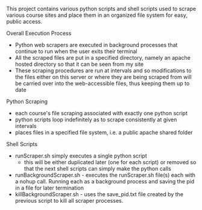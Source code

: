 This project contains various python scripts and shell scripts used to scrape 
various course sites and place them in an organized file system for easy, 
public access.

Overall Execution Process
- Python web scrapers are executed in background processes that continue to run
    when the user exits their terminal
- All the scraped files are put in a specified directory, namely an apache 
    hosted directory so that it can be seen from my site
- These scraping procedures are run at intervals and so modifications to the 
    files either on this server or where they are being scraped from will be
    carried over into the web-accessible files, thus keeping them up to date

Python Scraping
- each course's file scraping associated with exactly one python script
- python scripts loop indefinitely as to scrape consistently at given intervals
- places files in a specified file system, i.e. a public apache shared folder

Shell Scripts
- runScraper.sh simply executes a single python script
    - this will be either duplicated later (one for each script) or removed so that
        the next shell scripts can simply make the python calls
- runBackgroundScraper.sh - executes the runScraper.sh file(s) each with a 
    nohup call. Running each as a background process and saving the pid in a file 
    for later termination
- killBackgroundScraper.sh - uses the save_pid.txt file created by the previous 
    script to kill all scraper processes.